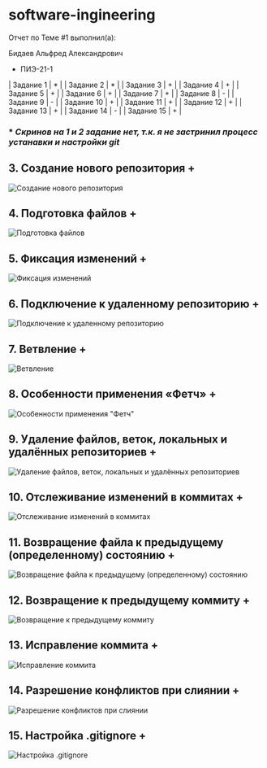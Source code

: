 # software-ingineering

Отчет по Теме #1 выполнил(а):

Бидаев Альфред Александрович
- ПИЭ-21-1

| Задание 1 | * | 
| Задание 2 | * | 
| Задание 3 | + |
| Задание 4 | + | 
| Задание 5 | + | 
| Задание 6 | + |
| Задание 7 | + |
| Задание 8 | - | 
| Задание 9 | - | 
| Задание 10 | + | 
| Задание 11 | + | 
| Задание 12 | + | 
| Задание 13 | + | 
| Задание 14 | - | 
| Задание 15 | + | 

### * ___Скринов на 1 и 2 задание нет, т.к. я не застринил процесс устанавки и настройки git___

## 3. Создание нового репозитория +

![Создание нового репозитория]()

## 4. Подготовка файлов +

![Подготовка файлов]()

## 5. Фиксация изменений +

![Фиксация изменений]()

## 6. Подключение к удаленному репозиторию +

![Подключение к удаленному репозиторию]()

## 7. Ветвление +

![Ветвление]()


## 8. Особенности применения «Фетч» +

![Особенности применения "Фетч"]()

## 9. Удаление файлов, веток, локальных и удалённых репозиториев +


![Удаление файлов, веток, локальных и удалённых репозиториев]()

## 10. Отслеживание изменений в коммитах +

![Отслеживание изменений в коммитах]()

## 11. Возвращение файла к предыдущему (определенному) состоянию +

![Возвращение файла к предыдущему (определенному) состоянию]()

## 12. Возвращение к предыдущему коммиту +

![Возвращение к предыдущему коммиту]()

## 13. Исправление коммита +

![Исправление коммита]()


## 14. Разрешение конфликтов при слиянии +


![Разрешение конфликтов при слиянии]()

## 15. Настройка .gitignore +

![Настройка .gitignore]()

 

 


